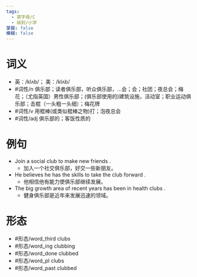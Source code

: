 ```yaml
---
tags:
  - 首字母/C
  - 级别/小学
掌握: false
模糊: false
---
```

# 词义
- 英：/klʌb/； 美：/klʌb/
- #词性/n  俱乐部；读者俱乐部，听众俱乐部，…会；会；社团；夜总会；梅花；（尤指英国）男性俱乐部；(俱乐部使用的)建筑设施，活动室；职业运动俱乐部；击棍（一头粗一头细）；梅花牌
- #词性/v  用棍棒(或类似棍棒之物)打；泡夜总会
- #词性/adj  俱乐部的；客饭性质的
# 例句
- Join a social club to make new friends .
	- 加入一个社交俱乐部，好交一些新朋友。
- He believes he has the skills to take the club forward .
	- 他相信他有能力使俱乐部继续发展。
- The big growth area of recent years has been in health clubs .
	- 健身俱乐部是近年来发展迅速的领域。
# 形态
- #形态/word_third clubs
- #形态/word_ing clubbing
- #形态/word_done clubbed
- #形态/word_pl clubs
- #形态/word_past clubbed
